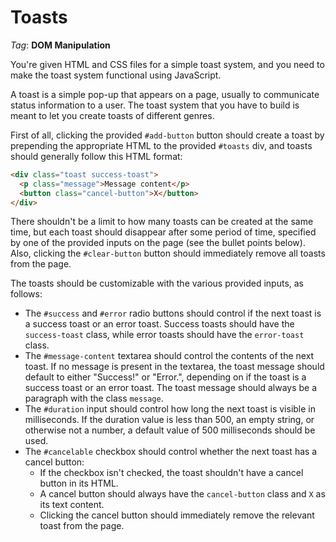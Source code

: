 # Toasts

_Tag_: **DOM Manipulation**

You're given HTML and CSS files for a simple toast system, and you need to make the toast system functional using JavaScript.

A toast is a simple pop-up that appears on a page, usually to communicate status information to a user. The toast system that you have to build is meant to let you create toasts of different genres.

First of all, clicking the provided `#add-button` button should create a toast by prepending the appropriate HTML to the provided `#toasts` div, and toasts should generally follow this HTML format:

```html
<div class="toast success-toast">
  <p class="message">Message content</p>
  <button class="cancel-button">X</button>
</div>
```

There shouldn't be a limit to how many toasts can be created at the same time, but each toast should disappear after some period of time, specified by one of the provided inputs on the page (see the bullet points below). Also, clicking the `#clear-button` button should immediately remove all toasts from the page.

The toasts should be customizable with the various provided inputs, as follows:

- The `#success` and `#error` radio buttons should control if the next toast is a success toast or an error toast. Success toasts should have the `success-toast` class, while error toasts should have the `error-toast` class.
- The `#message-content` textarea should control the contents of the next toast. If no message is present in the textarea, the toast message should default to either "Success!" or "Error.", depending on if the toast is a success toast or an error toast. The toast message should always be a paragraph with the class `message`.
- The `#duration` input should control how long the next toast is visible in milliseconds. If the duration value is less than 500, an empty string, or otherwise not a number, a default value of 500 milliseconds should be used.
- The `#cancelable` checkbox should control whether the next toast has a cancel button:
  - If the checkbox isn't checked, the toast shouldn't have a cancel button in its HTML.
  - A cancel button should always have the `cancel-button` class and `X` as its text content.
  - Clicking the cancel button should immediately remove the relevant toast from the page.
